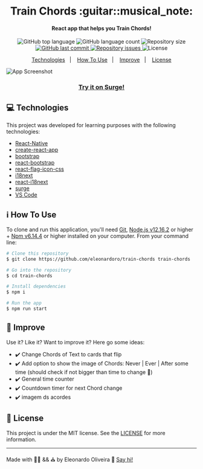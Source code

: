 <h1 align="center">
    Train Chords :guitar::musical_note:
</h1>

<h4 align="center">
    React app that helps you Train Chords!
</h4>

<p align="center">
    <img alt="GitHub top language" src="https://img.shields.io/github/languages/top/eleonardoro/train-chords.svg">
    <img alt="GitHub language count" src="https://img.shields.io/github/languages/count/eleonardoro/train-chords.svg">
    <img alt="Repository size" src="https://img.shields.io/github/repo-size/eleonardoro/train-chords.svg">
    <a href="https://github.com/eleonardoro/train-chords/commits/master">
        <img alt="GitHub last commit" src="https://img.shields.io/github/last-commit/eleonardoro/train-chords.svg">
    </a>
    <a href="https://github.com/eleonardoro/train-chords/issues">
        <img alt="Repository issues" src="https://img.shields.io/github/issues/eleonardoro/train-chords.svg">
    </a>
    <img alt="License" src="https://img.shields.io/badge/license-MIT-yellowgreen">
</p>

<p align="center">
    <a href="#computer-technologies">Technologies</a>&nbsp;&nbsp;&nbsp;|&nbsp;&nbsp;&nbsp;
    <a href="#information_source-how-to-use">How To Use</a>&nbsp;&nbsp;&nbsp;|&nbsp;&nbsp;&nbsp;
    <a href="#page_facing_up-improve">Improve</a>&nbsp;&nbsp;&nbsp;|&nbsp;&nbsp;&nbsp;
    <a href="#memo-license">License</a>
</p>

![App Screenshot](https://res.cloudinary.com/eleonardoro/image/upload/v1591748614/train-chords-english_mgpduz.png)
<p>
    <a href="http://train-chordes.surge.sh/" target="_blank">
        <h3 align="center">Try it on Surge!</h3>
    </a>
</p>

## :computer: Technologies

This project was developed for learning purposes with the following technologies:

- [React-Native](https://facebook.github.io/react-native/)
- [create-react-app](https://github.com/facebook/create-react-app)
- [bootstrap](https://getbootstrap.com/)
- [react-bootstrap](https://react-bootstrap.github.io/)
- [react-flag-icon-css](https://www.npmjs.com/package/react-flag-icon-css)
- [i18next](https://www.i18next.com/)
- [react-i18next](https://react.i18next.com/)
- [surge](http://surge.sh/)
- [VS Code][vc]


## :information_source: How To Use

To clone and run this application, you'll need [Git](https://git-scm.com), [Node.js v12.16.2][nodejs] or higher + [Npm
v6.14.4][npm] or higher installed on your computer. From your command line:

```bash
# Clone this repository
$ git clone https://github.com/eleonardoro/train-chords train-chords

# Go into the repository
$ cd train-chords

# Install dependencies
$ npm i

# Run the app
$ npm run start

```

## :page_facing_up: Improve

Use it? Like it? Want to improve it? Here go some ideas:
- :heavy_check_mark: Change Chords of Text to cards that flip
- :heavy_check_mark: Add option to show the image of Chords: Never | Ever | After some time (should check if not bigger than time to change :eyes:)
- :heavy_check_mark: General time counter 
- :heavy_check_mark: Countdown timer for next Chord change
- :heavy_check_mark: imagem ds acordes


## :memo: License
This project is under the MIT license. See the
[LICENSE](https://github.com/eleonardoro/train-chords/blob/master/LICENSE) for more information.

---

Made with :purple_heart::heartpulse: && :church: by Eleonardo Oliveira :wave: [Say
hi!](https://www.linkedin.com/in/eleonardo/)

[nodejs]: https://nodejs.org/
[npm]: https://www.npmjs.com/
[vc]: https://code.visualstudio.com/
